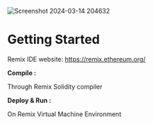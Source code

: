 

![Screenshot 2024-03-14 204632](https://github.com/Poovarasi5603/Lottery-SmartContract/assets/155304678/777e9741-a6cc-4970-b18c-40dff8d6bc01)

Getting Started
==================
Remix IDE website:
https://remix.ethereum.org/

**Compile :**

Through Remix Solidity compiler

**Deploy & Run :**

On Remix Virtual Machine Environment


